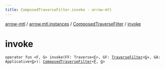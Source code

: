 ```yaml
---
title: ComposedTraverseFilter.invoke - arrow-mtl
---
```


[arrow-mtl](../../index.html) / [arrow.mtl.instances](../index.html) / [ComposedTraverseFilter](index.html) / [invoke](./invoke.html)

# invoke

`operator fun <F, G> invoke(FF: Traverse<`[`F`](invoke.html#F)`>, GF: `[`TraverseFilter`](../../arrow.mtl.typeclasses/-traverse-filter/index.html)`<`[`G`](invoke.html#G)`>, GA: Applicative<`[`G`](invoke.html#G)`>): `[`ComposedTraverseFilter`](index.html)`<`[`F`](invoke.html#F)`, `[`G`](invoke.html#G)`>`